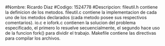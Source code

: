 #Nombre: Ricardo Diaz
#Codigo: 1524778
#Descripcion: fileutil.h contiene la definicion de los metodos. fileutil.c contiene la implementacion de cada uno de los metodos declarados (cada metodo posee sus respectivos comentarios). io.c e iofork.c contienen la solucion del problema especificado, el primero lo resuelve secuencialmente, el segundo hace uso de la funcion fork() para dividir el trabajo. Makefile contiene las directivas para compilar los archivos.

